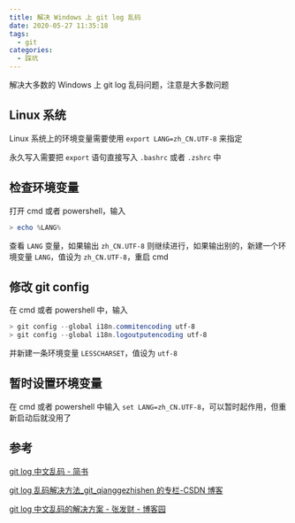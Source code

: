 ```yaml
---
title: 解决 Windows 上 git log 乱码
date: 2020-05-27 11:35:18
tags:
  - git
categories:
  - 踩坑
---
```


解决大多数的 Windows 上 git log 乱码问题，注意是大多数问题

<!--more-->

## Linux 系统

Linux 系统上的环境变量需要使用 `export LANG=zh_CN.UTF-8` 来指定

永久写入需要把 `export` 语句直接写入 `.bashrc` 或者 `.zshrc` 中

## 检查环境变量

打开 cmd 或者 powershell，输入

```powershell
> echo %LANG%
```

查看 `LANG` 变量，如果输出 `zh_CN.UTF-8` 则继续进行，如果输出别的，新建一个环境变量 `LANG`，值设为 `zh_CN.UTF-8`，重启 cmd

## 修改 git config

在 cmd 或者 powershell 中，输入

```powershell
> git config --global i18n.commitencoding utf-8
> git config --global i18n.logoutputencoding utf-8
```

并新建一条环境变量 `LESSCHARSET`，值设为 `utf-8`

## 暂时设置环境变量

在 cmd 或者 powershell 中输入 `set LANG=zh_CN.UTF-8`，可以暂时起作用，但重新启动后就没用了

## 参考

[git log 中文乱码 - 简书](https://www.jianshu.com/p/fb47a39f3578)

[git log 乱码解决方法\_git_qianggezhishen 的专栏-CSDN 博客](https://blog.csdn.net/qianggezhishen/article/details/80865143)

[git log 中文乱码的解决方案 - 张发财 - 博客园](https://www.cnblogs.com/zhangxiaoliu/p/9226197.html)
